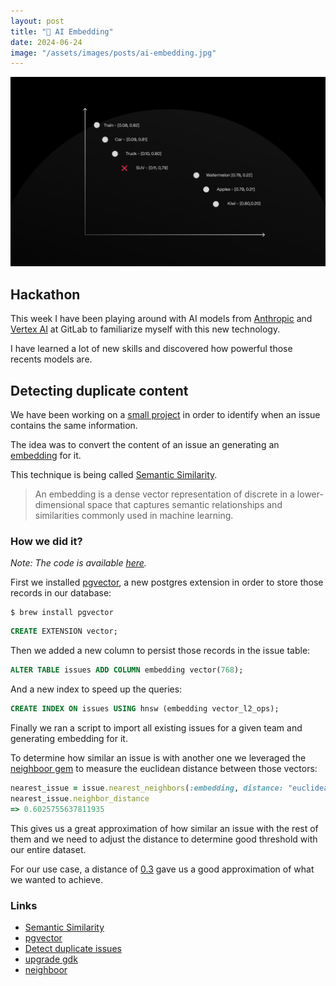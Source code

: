 ```yaml
---
layout: post
title: "🤖 AI Embedding"
date: 2024-06-24
image: "/assets/images/posts/ai-embedding.jpg"
---
```


![ai-embedding](/assets/images/posts/ai-embedding.jpg)

## Hackathon

This week I have been playing around with AI models from [Anthropic](https://www.anthropic.com/news/claude-3-5-sonnet) and [Vertex AI](https://cloud.google.com/vertex-ai/generative-ai/docs/learn/models) at GitLab to familiarize myself with this new technology.

I have learned a lot of new skills and discovered how powerful those recents models are.

## Detecting duplicate content

We have been working on a [small project](https://gitlab.com/gitlab-org/gitlab/-/issues/468157) in order to identify when an issue contains the same information.

The idea was to convert the content of an issue an generating an [embedding](https://cloud.google.com/vertex-ai/generative-ai/docs/embeddings/get-text-embeddings) for it.

This technique is being called [Semantic Similarity](https://en.wikipedia.org/wiki/Semantic_similarity).

> An embedding is a dense vector representation of discrete in a lower-dimensional space that captures semantic relationships and similarities commonly used in machine learning.

### How we did it?

*Note: The code is available [here](https://gitlab.com/gitlab-org/gitlab/-/merge_requests/156761).*

First we installed [pgvector](https://github.com/pgvector/pgvector), a new postgres extension in order to store those records in our database:


```shell
$ brew install pgvector
```

```sql
CREATE EXTENSION vector;
```

Then we added a new column to persist those records in the issue table:

```sql
ALTER TABLE issues ADD COLUMN embedding vector(768);
```

And a new index to speed up the queries:

```sql
CREATE INDEX ON issues USING hnsw (embedding vector_l2_ops);
```

Finally we ran a script to import all existing issues for a given team and generating embedding for it.

To determine how similar an issue is with another one we leveraged the [neighboor gem](https://github.com/ankane/neighbor) to measure the euclidean distance between those vectors:

```ruby
nearest_issue = issue.nearest_neighbors(:embedding, distance: "euclidean").first
nearest_issue.neighbor_distance
=> 0.6025755637811935
```

This gives us a great approximation of how similar an issue with the rest of them and we need to adjust the distance to determine good threshold with our entire dataset.

For our use case, a distance of [0.3](https://gitlab.com/gitlab-org/gitlab/-/issues/468157#note_1957869527) gave us a good approximation of what we wanted to achieve.

### Links

- [Semantic Similarity](https://en.wikipedia.org/wiki/Semantic_similarity)
- [pgvector](https://www.timescale.com/learn/postgresql-extensions-pgvector)
- [Detect duplicate issues](https://mikulskibartosz.name/text-search-and-duplicate-detection-with-word-embeddings-and-vector-databases)
- [upgrade gdk](https://gitlab.com/gitlab-org/gitlab-development-kit/-/merge_requests/3778)
- [neighboor](https://github.com/ankane/neighbor)
